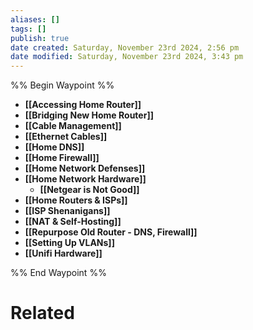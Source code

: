 ```yaml
---
aliases: []
tags: []
publish: true
date created: Saturday, November 23rd 2024, 2:56 pm
date modified: Saturday, November 23rd 2024, 3:43 pm
---
```


%% Begin Waypoint %%
- **[[Accessing Home Router]]**
- **[[Bridging New Home Router]]**
- **[[Cable Management]]**
- **[[Ethernet Cables]]**
- **[[Home DNS]]**
- **[[Home Firewall]]**
- **[[Home Network Defenses]]**
- **[[Home Network Hardware]]**
	- **[[Netgear is Not Good]]**
- **[[Home Routers & ISPs]]**
- **[[ISP Shenanigans]]**
- **[[NAT & Self-Hosting]]**
- **[[Repurpose Old Router - DNS, Firewall]]**
- **[[Setting Up VLANs]]**
- **[[Unifi Hardware]]**

%% End Waypoint %%

# Related

